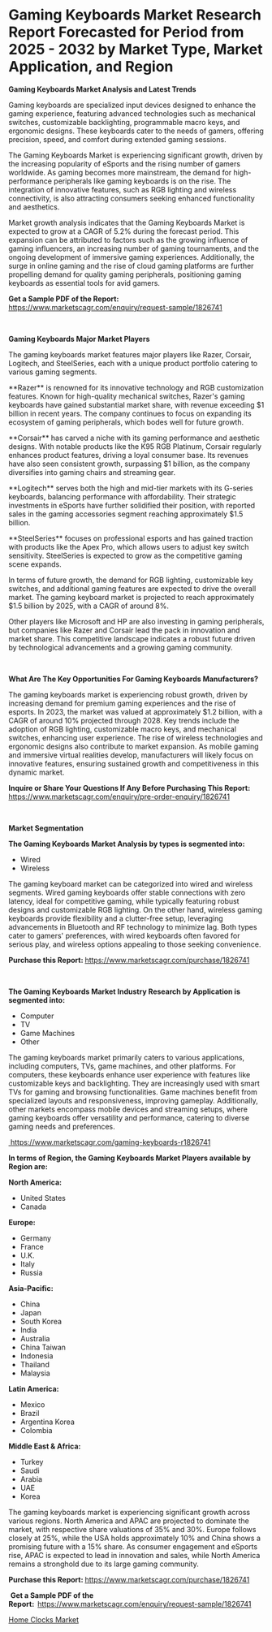 <p><h1>Gaming Keyboards Market Research Report Forecasted for Period from 2025 -  2032 by Market Type, Market Application, and Region</h1></p><p><strong>Gaming Keyboards Market Analysis and Latest Trends</strong></p>
<p><p>Gaming keyboards are specialized input devices designed to enhance the gaming experience, featuring advanced technologies such as mechanical switches, customizable backlighting, programmable macro keys, and ergonomic designs. These keyboards cater to the needs of gamers, offering precision, speed, and comfort during extended gaming sessions.</p><p>The Gaming Keyboards Market is experiencing significant growth, driven by the increasing popularity of eSports and the rising number of gamers worldwide. As gaming becomes more mainstream, the demand for high-performance peripherals like gaming keyboards is on the rise. The integration of innovative features, such as RGB lighting and wireless connectivity, is also attracting consumers seeking enhanced functionality and aesthetics.</p><p>Market growth analysis indicates that the Gaming Keyboards Market is expected to grow at a CAGR of 5.2% during the forecast period. This expansion can be attributed to factors such as the growing influence of gaming influencers, an increasing number of gaming tournaments, and the ongoing development of immersive gaming experiences. Additionally, the surge in online gaming and the rise of cloud gaming platforms are further propelling demand for quality gaming peripherals, positioning gaming keyboards as essential tools for avid gamers.</p></p>
<p><strong>Get a Sample PDF of the Report:&nbsp;</strong> <a href="https://www.marketscagr.com/enquiry/request-sample/1826741?utm_campaign=2938&utm_medium=2&utm_source=Github&utm_content=ia&utm_term=04042025&utm_id=gaming-keyboards">https://www.marketscagr.com/enquiry/request-sample/1826741</a></p>
<p>&nbsp;</p>
<p><strong>Gaming Keyboards Major Market Players</strong></p>
<p><p>The gaming keyboards market features major players like Razer, Corsair, Logitech, and SteelSeries, each with a unique product portfolio catering to various gaming segments. </p><p>**Razer** is renowned for its innovative technology and RGB customization features. Known for high-quality mechanical switches, Razer's gaming keyboards have gained substantial market share, with revenue exceeding $1 billion in recent years. The company continues to focus on expanding its ecosystem of gaming peripherals, which bodes well for future growth.</p><p>**Corsair** has carved a niche with its gaming performance and aesthetic designs. With notable products like the K95 RGB Platinum, Corsair regularly enhances product features, driving a loyal consumer base. Its revenues have also seen consistent growth, surpassing $1 billion, as the company diversifies into gaming chairs and streaming gear.</p><p>**Logitech** serves both the high and mid-tier markets with its G-series keyboards, balancing performance with affordability. Their strategic investments in eSports have further solidified their position, with reported sales in the gaming accessories segment reaching approximately $1.5 billion. </p><p>**SteelSeries** focuses on professional esports and has gained traction with products like the Apex Pro, which allows users to adjust key switch sensitivity. SteelSeries is expected to grow as the competitive gaming scene expands.</p><p>In terms of future growth, the demand for RGB lighting, customizable key switches, and additional gaming features are expected to drive the overall market. The gaming keyboard market is projected to reach approximately $1.5 billion by 2025, with a CAGR of around 8%.</p><p>Other players like Microsoft and HP are also investing in gaming peripherals, but companies like Razer and Corsair lead the pack in innovation and market share. This competitive landscape indicates a robust future driven by technological advancements and a growing gaming community.</p></p>
<p>&nbsp;</p>
<p><strong>What Are The Key Opportunities For Gaming Keyboards Manufacturers?</strong></p>
<p><p>The gaming keyboards market is experiencing robust growth, driven by increasing demand for premium gaming experiences and the rise of esports. In 2023, the market was valued at approximately $1.2 billion, with a CAGR of around 10% projected through 2028. Key trends include the adoption of RGB lighting, customizable macro keys, and mechanical switches, enhancing user experience. The rise of wireless technologies and ergonomic designs also contribute to market expansion. As mobile gaming and immersive virtual realities develop, manufacturers will likely focus on innovative features, ensuring sustained growth and competitiveness in this dynamic market.</p></p>
<p><strong>Inquire or Share Your Questions If Any Before Purchasing This Report:</strong> <a href="https://www.marketscagr.com/enquiry/pre-order-enquiry/1826741?utm_campaign=2938&utm_medium=2&utm_source=Github&utm_content=ia&utm_term=04042025&utm_id=gaming-keyboards">https://www.marketscagr.com/enquiry/pre-order-enquiry/1826741</a></p>
<p>&nbsp;</p>
<p><strong>Market Segmentation</strong></p>
<p><strong>The Gaming Keyboards Market Analysis by types is segmented into:</strong></p>
<p><ul><li>Wired</li><li>Wireless</li></ul></p>
<p><p>The gaming keyboard market can be categorized into wired and wireless segments. Wired gaming keyboards offer stable connections with zero latency, ideal for competitive gaming, while typically featuring robust designs and customizable RGB lighting. On the other hand, wireless gaming keyboards provide flexibility and a clutter-free setup, leveraging advancements in Bluetooth and RF technology to minimize lag. Both types cater to gamers' preferences, with wired keyboards often favored for serious play, and wireless options appealing to those seeking convenience.</p></p>
<p><strong>Purchase this Report:&nbsp;</strong><a href="https://www.marketscagr.com/purchase/1826741?utm_campaign=2938&utm_medium=2&utm_source=Github&utm_content=ia&utm_term=04042025&utm_id=gaming-keyboards">https://www.marketscagr.com/purchase/1826741</a></p>
<p>&nbsp;</p>
<p><strong>The Gaming Keyboards Market Industry Research by Application is segmented into:</strong></p>
<p><ul><li>Computer</li><li>TV</li><li>Game Machines</li><li>Other</li></ul></p>
<p><p>The gaming keyboards market primarily caters to various applications, including computers, TVs, game machines, and other platforms. For computers, these keyboards enhance user experience with features like customizable keys and backlighting. They are increasingly used with smart TVs for gaming and browsing functionalities. Game machines benefit from specialized layouts and responsiveness, improving gameplay. Additionally, other markets encompass mobile devices and streaming setups, where gaming keyboards offer versatility and performance, catering to diverse gaming needs and preferences.</p></p>
<p><a href="https://www.marketscagr.com/gaming-keyboards-r1826741?utm_campaign=2938&utm_medium=2&utm_source=Github&utm_content=ia&utm_term=04042025&utm_id=gaming-keyboards">&nbsp;https://www.marketscagr.com/gaming-keyboards-r1826741</a></p>
<p><strong>In terms of Region, the Gaming Keyboards Market Players available by Region are:</strong></p>
<p>
    <p> <strong> North America: </strong>
        <ul>
            <li>United States</li>
            <li>Canada</li>
        </ul>
        </p> 
    <p> <strong> Europe: </strong>
        <ul>
            <li>Germany</li>
            <li>France</li>
            <li>U.K.</li>
            <li>Italy</li>
            <li>Russia</li>
        </ul>
        </p> 
    <p> <strong> Asia-Pacific: </strong>
        <ul>
            <li>China</li>
            <li>Japan</li>
            <li>South Korea</li>
            <li>India</li>
            <li>Australia</li>
            <li>China Taiwan</li>
            <li>Indonesia</li>
            <li>Thailand</li>
            <li>Malaysia</li>
        </ul>
        </p> 
    <p> <strong> Latin America: </strong>
        <ul>
            <li>Mexico</li>
            <li>Brazil</li>
            <li>Argentina Korea</li>
            <li>Colombia</li>
        </ul>
        </p> 
    <p> <strong> Middle East & Africa: </strong>
        <ul>
            <li>Turkey</li>
            <li>Saudi</li>
            <li>Arabia</li>
            <li>UAE</li>
            <li>Korea</li>
        </ul>
    </p>
    </p>
<p><p>The gaming keyboards market is experiencing significant growth across various regions. North America and APAC are projected to dominate the market, with respective share valuations of 35% and 30%. Europe follows closely at 25%, while the USA holds approximately 10% and China shows a promising future with a 15% share. As consumer engagement and eSports rise, APAC is expected to lead in innovation and sales, while North America remains a stronghold due to its large gaming community.</p></p>
<p><strong>Purchase this Report: </strong><a href="https://www.marketscagr.com/purchase/1826741?utm_campaign=2938&utm_medium=2&utm_source=Github&utm_content=ia&utm_term=04042025&utm_id=gaming-keyboards">https://www.marketscagr.com/purchase/1826741</a></p>
<p>&nbsp;<strong>Get a Sample PDF of the Report:&nbsp;&nbsp;</strong><a href="https://www.marketscagr.com/enquiry/request-sample/1826741?utm_campaign=2938&utm_medium=2&utm_source=Github&utm_content=ia&utm_term=04042025&utm_id=gaming-keyboards">https://www.marketscagr.com/enquiry/request-sample/1826741</a></p>
<p><strong></strong></p>
<p><p><a href="https://github.com/supicweg/Market-Research-Report-List-1/blob/main/home-clocks-market.md?utm_campaign=2938&utm_medium=2&utm_source=Github&utm_content=ia&utm_term=04042025&utm_id=gaming-keyboards">Home Clocks Market</a></p></p>
